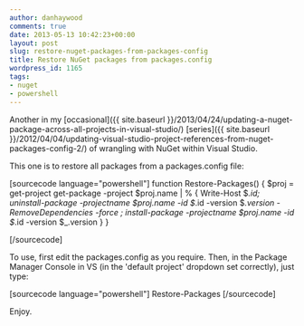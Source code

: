 ```yaml
---
author: danhaywood
comments: true
date: 2013-05-13 10:42:23+00:00
layout: post
slug: restore-nuget-packages-from-packages-config
title: Restore NuGet packages from packages.config
wordpress_id: 1165
tags:
- nuget
- powershell
---
```


Another in my [occasional]({{ site.baseurl }}/2013/04/24/updating-a-nuget-package-across-all-projects-in-visual-studio/) [series]({{ site.baseurl }}/2012/04/04/updating-visual-studio-project-references-from-nuget-packages-config-2/) of wrangling with NuGet within Visual Studio.

This one is to restore all packages from a packages.config file:

[sourcecode language="powershell"]
function Restore-Packages() {
  $proj = get-project
  get-package -project $proj.name | % {
    Write-Host $_.id;
    uninstall-package -projectname $proj.name -id $_.id -version $_.version -RemoveDependencies -force ;
    install-package -projectname $proj.name -id $_.id -version $_.version
  }
}

[/sourcecode]

To use, first edit the packages.config as you require. Then, in the Package Manager Console in VS (in the 'default project' dropdown set correctly), just type:

[sourcecode language="powershell"]
Restore-Packages
[/sourcecode]

Enjoy.
